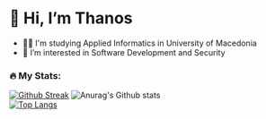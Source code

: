 # 👋 Hi, I’m Thanos

- 👨‍🎓 I'm studying Applied Informatics in University of Macedonia
- 👀 I’m interested in Software Development and Security

### 🔥 My Stats:
[![Github Streak](https://github-readme-streak-stats.herokuapp.com?user=thanosmoschou&theme=neon)](https://git.io/streak-stats)
![Anurag's Github stats](https://github-readme-stats.vercel.app/api?username=thanosmoschou&theme=neon) <br>
[![Top Langs](https://github-readme-stats.vercel.app/api/top-langs/?username=thanosmoschou&theme=neon)](https://github.com/anuraghazra/github-readme-stats)




<!---
thanosmoschou/thanosmoschou is a ✨ special ✨ repository because its `README.md` (this file) appears on your GitHub profile.
You can click the Preview link to take a look at your changes.
--->

